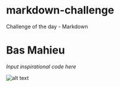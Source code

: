 # markdown-challenge
Challenge of the day - Markdown



# Bas Mahieu 

*Input inspirational code here*

![alt text](/Users/bas/Desktop/becode/Github/markdown-challenge/assets/51859811.png?raw=true)


